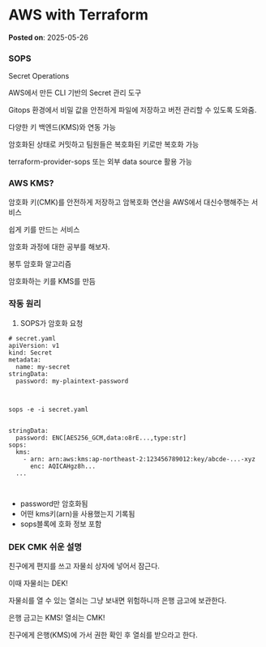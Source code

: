 # AWS with Terraform
**Posted on**: 2025-05-26

<h3>SOPS</h3>
<p>Secret Operations</p>
<p>AWS에서 만든 CLI 기반의 Secret 관리 도구</p>
<p>Gitops 환경에서 비밀 값을 안전하게 파일에 저장하고 버전 관리할 수 있도록 도와줌.</p>
<p>다양한 키 백엔드(KMS)와 연동 가능</p>
<p>암호화된 상태로 커밋하고 팀원들은 복호화된 키로만 복호화 가능</p>
<p>terraform-provider-sops 또는 외부 data source 활용 가능</p>
<h3>AWS KMS?</h3>
<p>암호화 키(CMK)를 안전하게 저장하고 암복호화 연산을 AWS에서 대신수행해주는 서비스</p>
<p>쉽게 키를 만드는 서비스</p>
<p>암호화 과정에 대한 공부를 해보자.</p>
<p>봉투 암호화 알고리즘</p>
<p>암호화하는 키를 KMS를 만듬</p>
<h3>작동 원리</h3>
<ol>
<li>SOPS가 암호화 요청</li>
</ol>
<pre class="routeros"><code># secret.yaml
apiVersion: v1
kind: Secret
metadata:
  name: my-secret
stringData:
  password: my-plaintext-password

</code></pre>
<pre class="stylus"><code>sops -e -i secret.yaml

</code></pre>
<pre class="less"><code>stringData:
  password: ENC[AES256_GCM,data:o8rE...,type:str]
sops:
  kms:
    - arn: arn:aws:kms:ap-northeast-2:123456789012:key/abcde-...-xyz
      enc: AQICAHgz8h...
  ...
  
  
</code></pre>
<ul>
<li>password만 암호화됨</li>
<li>어떤 kms키(arn)을 사용했는지 기록됨</li>
<li>sops블록에 호화 정보 포함</li>
</ul>
<h3>DEK CMK 쉬운 설명</h3>
<p>친구에게 편지를 쓰고 자물쇠 상자에 넣어서 잠근다.</p>
<p>이때 자물쇠는 DEK!</p>
<p>자물쇠를 열 수 있는 열쇠는 그냥 보내면 위험하니까 은행 금고에 보관한다.</p>
<p>은행 금고는 KMS! 열쇠는 CMK!</p>
<p>친구에게 은행(KMS)에 가서 권한 확인 후 열쇠를 받으라고 한다.</p>